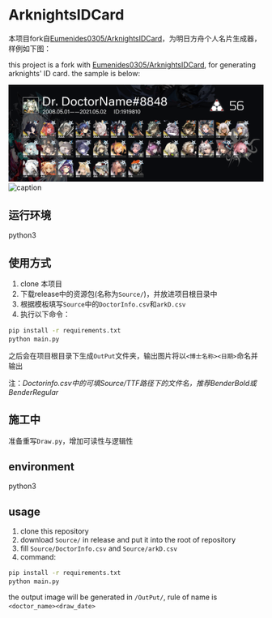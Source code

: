 # ArknightsIDCard

本项目fork自[Eumenides0305/ArknightsIDCard](https://github.com/Eumenides0305/ArknightsIDCard)，为明日方舟个人名片生成器，样例如下图：

this project is a fork with [Eumenides0305/ArknightsIDCard](https://github.com/Eumenides0305/ArknightsIDCard), for generating arknights' ID card. the sample is below:

![output](输出样图.png)
![caption](图片参数说明.png)

## 运行环境

python3

## 使用方式

1. clone 本项目
2. 下载release中的资源包(名称为`Source/`)，并放进项目根目录中
3. 根据模板填写`Source`中的`DoctorInfo.csv`和`arkD.csv`
4. 执行以下命令：

```bash
pip install -r requirements.txt
python main.py
```

之后会在项目根目录下生成`OutPut`文件夹，输出图片将以`<博士名称><日期>`命名并输出

注：*Doctorinfo.csv中的可填Source/TTF路径下的文件名，推荐BenderBold或BenderRegular*

## 施工中

准备重写`Draw.py`，增加可读性与逻辑性

## environment

python3

## usage

1. clone this repository
2. download `Source/` in release and put it into the root of repository
3. fill `Source/DoctorInfo.csv` and `Source/arkD.csv`
4. command:

```bash
pip install -r requirements.txt
python main.py
```

the output image will be generated in `/OutPut/`, rule of name is `<doctor_name><draw_date>`
